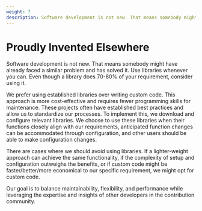 ```yaml
---
weight: 7
description: Software development is not new. That means somebody might have already faced a similar problem and has solved it. Use libraries whenever you can. Even though a library does 70-80% of your requirement, consider using it.
---
```


# Proudly Invented Elsewhere

Software development is not new. That means somebody might have already faced a similar problem and has solved it. Use libraries whenever you can. Even though a library does 70-80% of your requirement, consider using it.

We prefer using established libraries over writing custom code. This approach is more cost-effective and requires fewer programming skills for maintenance. These projects often have established best practices and allow us to standardize our processes. To implement this, we download and configure relevant libraries. We choose to use these libraries when their functions closely align with our requirements, anticipated function changes can be accommodated through configuration, and other users should be able to make configuration changes.

There are cases where we should avoid using libraries. If a lighter-weight approach can achieve the same functionality, if the complexity of setup and configuration outweighs the benefits, or if custom code might be faster/better/more economical to our specific requirement, we might opt for custom code.

Our goal is to balance maintainability, flexibility, and performance while leveraging the expertise and insights of other developers in the contribution community.
